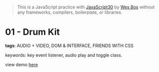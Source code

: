 > This is a JavaScript practice with [JavaScript30](https://javascript30.com/) by [Wes Bos](https://github.com/wesbos) without any frameworks, compilers, boilerplate, or libraries.

# 01 - Drum Kit
**tags**: AUDIO + VIDEO, DOM & INTERFACE, FRIENDS WITH CSS 

keywords: key event listener, audio play and toggle class.

view demo [here](https://gnovo.github.io/JS30/01-JavaScript_Drum_Kit/index.html)